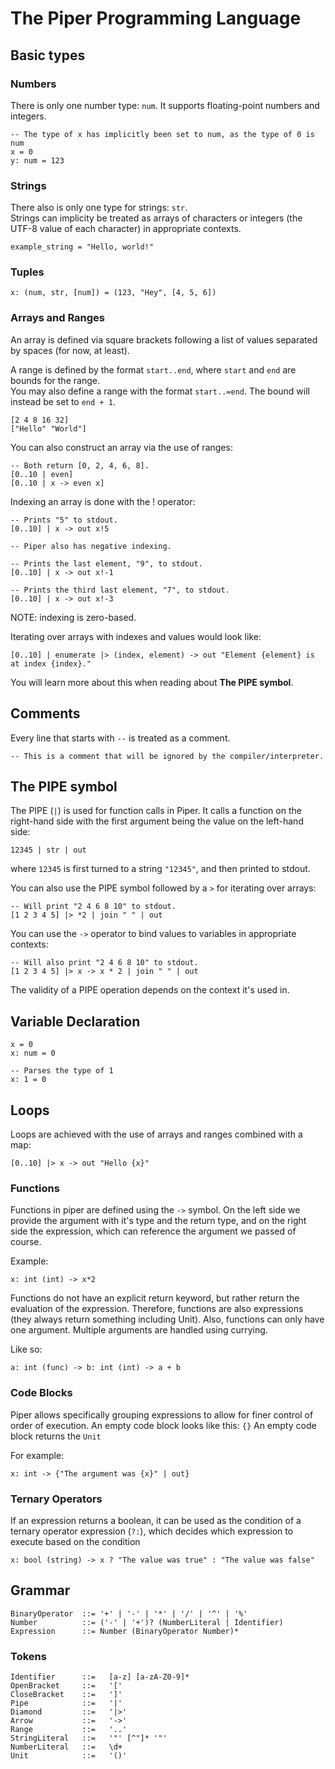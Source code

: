 # The Piper Programming Language

## Basic types

### Numbers

There is only one number type: `num`. It supports floating-point numbers and integers.

```
-- The type of x has implicitly been set to num, as the type of 0 is num
x = 0
y: num = 123
```

### Strings
There also is only one type for strings: `str`.<br>
Strings can implicity be treated as arrays of characters or integers (the UTF-8 value of each character) in appropriate contexts.

```
example_string = "Hello, world!"
```

### Tuples
```
x: (num, str, [num]) = (123, "Hey", [4, 5, 6])
```

### Arrays and Ranges
An array is defined via square brackets following a list of values separated by spaces (for now, at least).

A range is defined by the format `start..end`, where `start` and `end` are bounds for the range.<br>
You may also define a range with the format `start..=end`. The bound will instead be set to `end + 1`.
```
[2 4 8 16 32]
["Hello" "World"]
```

You can also construct an array via the use of ranges:

```
-- Both return [0, 2, 4, 6, 8].
[0..10 | even]
[0..10 | x -> even x]
```

Indexing an array is done with the ! operator:

```
-- Prints "5" to stdout.
[0..10] | x -> out x!5

-- Piper also has negative indexing.

-- Prints the last element, "9", to stdout.
[0..10] | x -> out x!-1 

-- Prints the third last element, "7", to stdout.
[0..10] | x -> out x!-3
```

NOTE: indexing is zero-based.

Iterating over arrays with indexes and values would look like:

```
[0..10] | enumerate |> (index, element) -> out "Element {element} is at index {index}."
```

You will learn more about this when reading about **The PIPE symbol**.

## Comments
Every line that starts with `--` is treated as a comment.

```
-- This is a comment that will be ignored by the compiler/interpreter.
```

## The PIPE symbol
The PIPE (`|`) is used for  function calls in Piper. It calls a function on the right-hand side with the first argument being the value on the left-hand side: <br>
```
12345 | str | out
```

where `12345` is first turned to a string `"12345"`, and then printed to stdout.

You can also use the PIPE symbol followed by a `>` for iterating over arrays:

```
-- Will print "2 4 6 8 10" to stdout.
[1 2 3 4 5] |> *2 | join " " | out
```

You can use the `->` operator to bind values to variables in appropriate contexts:

```
-- Will also print "2 4 6 8 10" to stdout.
[1 2 3 4 5] |> x -> x * 2 | join " " | out
```

The validity of a PIPE operation depends on the context it's used in.<br>

## Variable Declaration
```
x = 0
x: num = 0

-- Parses the type of 1
x: 1 = 0
```

## Loops
Loops are achieved with the use of arrays and ranges combined with a map:
```
[0..10] |> x -> out "Hello {x}"
```

### Functions
Functions in piper are defined using the `->` symbol. On the left side we provide the argument with it's type and the return type, and on the right side the expression, which can reference the argument we passed of course.

Example:
```
x: int (int) -> x*2
```

Functions do not have an explicit return keyword, but rather return the evaluation of the expression. Therefore, functions are also expressions (they always return something including Unit).
Also, functions can only have one argument. Multiple arguments are handled using currying.

Like so:

```
a: int (func) -> b: int (int) -> a + b
```

### Code Blocks
Piper allows specifically grouping expressions to allow for finer control of order of execution.
An empty code block looks like this: `{}`
An empty code block returns the `Unit`

For example:
```
x: int -> {"The argument was {x}" | out}
```

### Ternary Operators
If an expression returns a boolean, it can be used as the condition of a ternary operator expression (`?:`), which decides which expression to execute based on the condition
```
x: bool (string) -> x ? "The value was true" : "The value was false"
```

## Grammar

```
BinaryOperator  ::= '+' | '-' | '*' | '/' | '^' | '%'
Number          ::= ('-' | '+')? (NumberLiteral | Identifier)
Expression      ::= Number (BinaryOperator Number)*
```

### Tokens

```
Identifier      ::=   [a-z] [a-zA-Z0-9]*
OpenBracket     ::=   '['
CloseBracket    ::=   ']'
Pipe            ::=   '|'
Diamond         ::=   '|>'
Arrow           ::=   '->'
Range           ::=   '..'
StringLiteral   ::=   '"' [^"]* '"'
NumberLiteral   ::=   \d+
Unit            ::=   '()'
```

